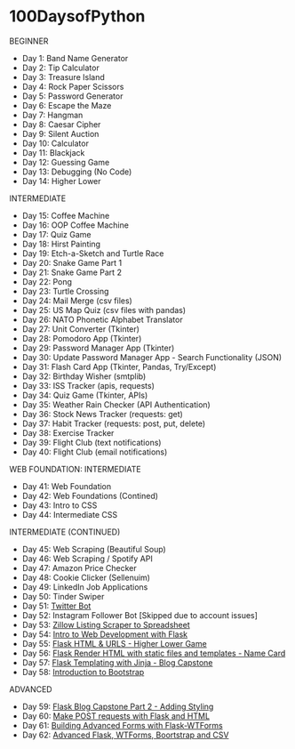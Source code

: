 # 100DaysofPython

BEGINNER
- Day 1: Band Name Generator
- Day 2: Tip Calculator
- Day 3: Treasure Island
- Day 4: Rock Paper Scissors
- Day 5: Password Generator
- Day 6: Escape the Maze
- Day 7: Hangman
- Day 8: Caesar Cipher
- Day 9: Silent Auction
- Day 10: Calculator
- Day 11: Blackjack
- Day 12: Guessing Game
- Day 13: Debugging (No Code)
- Day 14: Higher Lower

INTERMEDIATE
- Day 15: Coffee Machine
- Day 16: OOP Coffee Machine
- Day 17: Quiz Game
- Day 18: Hirst Painting
- Day 19: Etch-a-Sketch and Turtle Race
- Day 20: Snake Game Part 1
- Day 21: Snake Game Part 2
- Day 22: Pong
- Day 23: Turtle Crossing
- Day 24: Mail Merge (csv files)
- Day 25: US Map Quiz (csv files with pandas)
- Day 26: NATO Phonetic Alphabet Translator
- Day 27: Unit Converter (Tkinter)
- Day 28: Pomodoro App (Tkinter)
- Day 29: Password Manager App (Tkinter)
- Day 30: Update Password Manager App - Search Functionality (JSON)
- Day 31: Flash Card App (Tkinter, Pandas, Try/Except)
- Day 32: Birthday Wisher (smtplib)
- Day 33: ISS Tracker (apis, requests)
- Day 34: Quiz Game (Tkinter, APIs)
- Day 35: Weather Rain Checker (API Authentication)
- Day 36: Stock News Tracker (requests: get)
- Day 37: Habit Tracker (requests: post, put, delete)
- Day 38: Exercise Tracker
- Day 39: Flight Club (text notifications)
- Day 40: Flight Club (email notifications)

WEB FOUNDATION: INTERMEDIATE
- Day 41: Web Foundation
- Day 42: Web Foundations (Contined)
- Day 43: Intro to CSS
- Day 44: Intermediate CSS

INTERMEDIATE (CONTINUED)
- Day 45: Web Scraping (Beautiful Soup)
- Day 46: Web Scraping / Spotify API
- Day 47: Amazon Price Checker
- Day 48: Cookie Clicker (Sellenuim)
- Day 49: LinkedIn Job Applications
- Day 50: Tinder Swiper
- Day 51: [Twitter Bot](https://github.com/summerzahara/InternetSpeedBot)
- Day 52: Instagram Follower Bot [Skipped due to account issues]
- Day 53: [Zillow Listing Scraper to Spreadsheet](https://github.com/summerzahara/ZillowSearch.git)
- Day 54: [Intro to Web Development with Flask](https://github.com/summerzahara/HelloFlask.git)
- Day 55: [Flask HTML & URLS - Higher Lower Game](https://github.com/summerzahara/higher-lower.git)
- Day 56: [Flask Render HTML with static files and templates - Name Card](https://github.com/summerzahara/my-contact-card.git)
- Day 57: [Flask Templating with Jinja - Blog Capstone](https://github.com/summerzahara/blog-capstone.git)
- Day 58: [Introduction to Bootstrap](https://github.com/summerzahara/Boostrap-Intro.git)

ADVANCED
- Day 59: [Flask Blog Capstone Part 2 - Adding Styling](https://github.com/summerzahara/upgraded-blog.git)
- Day 60: [Make POST requests with Flask and HTML](https://github.com/summerzahara/blog-with-contact-form.git)
- Day 61: [Building Advanced Forms with Flask-WTForms](https://github.com/summerzahara/flask-secrets.git)
- Day 62: [Advanced Flask, WTForms, Boortstrap and CSV](https://github.com/summerzahara/coffee-and-wifi.git)
